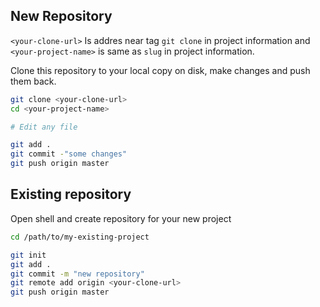 ## New Repository

`<your-clone-url>` Is addres near tag `git clone` in project information and `<your-project-name>` is same as `slug` in project information.

Clone this repository to your local copy on disk, make changes and push them back.

```bash
git clone <your-clone-url>
cd <your-project-name>

# Edit any file

git add .
git commit -"some changes"
git push origin master
```

## Existing repository

Open shell and create repository for your new project

```bash
cd /path/to/my-existing-project

git init
git add .
git commit -m "new repository"
git remote add origin <your-clone-url>
git push origin master
```